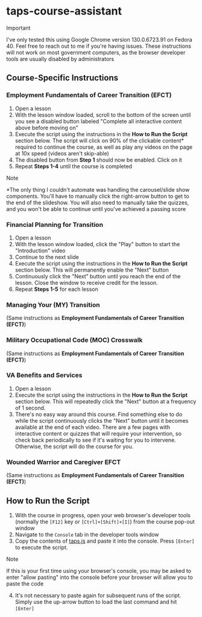 # taps-course-assistant

> [!IMPORTANT]
> I've only tested this using Google Chrome version 130.0.6723.91 on Fedora 40. Feel free to reach out to me if you're having issues. These instructions will not work on most government computers, as the browser developer tools are usually disabled by administrators

## Course-Specific Instructions

### Employment Fundamentals of Career Transition (EFCT)

1. Open a lesson
2. With the lesson window loaded, scroll to the bottom of the screen until you see a disabled button labeled "Complete all interactive content above before moving on"
3. Execute the script using the instructions in the **How to Run the Script** section below. The script will click on 90% of the clickable content\* required to continue the course, as well as play any videos on the page at 10x speed (videos aren't skip-able)
4. The disabled button from **Step 1** should now be enabled. Click on it
5. Repeat **Steps 1-4** until the course is completed

> [!NOTE]
> \*The only thing I couldn't automate was handling the carousel/slide show components. You'll have to manually click the right-arrow button to get to the end of the slideshow. You will also need to manually take the quizzes, and you won't be able to continue until you've achieved a passing score

### Financial Planning for Transition

1. Open a lesson
2. With the lesson window loaded, click the "Play" button to start the "Introduction" video
3. Continue to the next slide
4. Execute the script using the instructions in the **How to Run the Script** section below. This will permanently enable the "Next" button
5. Continuously click the "Next" button until you reach the end of the lesson. Close the window to receive credit for the lesson.
6. Repeat **Steps 1-5** for each lesson

### Managing Your (MY) Transition

(Same instructions as **Employment Fundamentals of Career Transition (EFCT)**)

### Military Occupational Code (MOC) Crosswalk

(Same instructions as **Employment Fundamentals of Career Transition (EFCT)**)

### VA Benefits and Services

1. Open a lesson
2. Execute the script using the instructions in the **How to Run the Script** section below. This will repeatedly click the "Next" button at a frequency of 1 second.
3. There's no easy way around this course. Find something else to do while the script continuously clicks the "Next" button until it becomes available at the end of each video. There are a few pages with interactive content or quizzes that will require your intervention, so check back periodically to see if it's waiting for you to intervene. Otherwise, the script will do the course for you.

### Wounded Warrior and Caregiver EFCT

(Same instructions as **Employment Fundamentals of Career Transition (EFCT)**)

## How to Run the Script

1. With the course in progress, open your web browser's developer tools (normally the `[F12]` key or `[Ctrl]+[Shift]+[I]`) from the course pop-out window
2. Navigate to the `Console` tab in the developer tools window
3. Copy the contents of [taps.js](https://github.com/daxtonb/taps-course-assistant/blob/main/taps.js) and paste it into the console. Press `[Enter]` to execute the script.

> [!NOTE]
> If this is your first time using your browser's console, you may be asked to enter "allow pasting" into the console before your browser will allow you to paste the code

4. It's not necessary to paste again for subsequent runs of the script. Simply use the up-arrow button to load the last command and hit `[Enter]`
